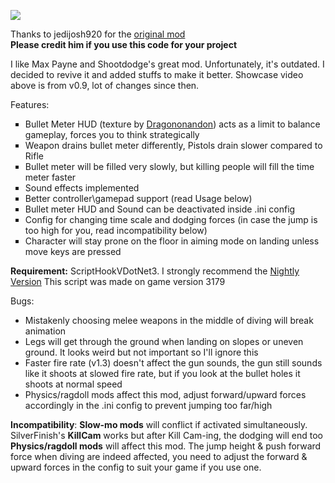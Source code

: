 [![](https://media.giphy.com/media/v1.Y2lkPTc5MGI3NjExYW92amI4ZDgzZTQ4dnBweWUzeWp4ZTgyZmNwaDY4c2FiN2dsdG1yYSZlcD12MV9pbnRlcm5hbF9naWZfYnlfaWQmY3Q9Zw/OY6vcGPeFPiNw6liN9/giphy-downsized-large.gif)](http://www.youtube.com/watch?v=kEQCRlDJv-w "Click to play on Youtube.com")

Thanks to jedijosh920 for the <a href="https://www.gta5-mods.com/scripts/shootdodge">original mod</a>  <br />
<b>Please credit him if you use this code for your project </b>

I like Max Payne and Shootdodge's great mod. Unfortunately, it's outdated. I decided to revive it and added stuffs to make it better. 
Showcase video above is from v0.9, lot of changes since then.

Features:
<ul type="square">
<li>Bullet Meter HUD (texture by <a href="https://www.nexusmods.com/maxpayne/mods/19">Dragononandon</a>) acts as a limit to balance gameplay, forces you to think strategically</li>
<li>Weapon drains bullet meter differently, Pistols drain slower compared to Rifle</li>
<li>Bullet meter will be filled very slowly, but killing people will fill the time meter faster</li>
<li>Sound effects implemented</li>
<li>Better controller\gamepad support (read Usage below)</li>
<li>Bullet meter HUD and Sound can be deactivated inside .ini config</li>
<li>Config for changing time scale and dodging forces (in case the jump is too high for you, read incompatibility below)</li>
<li>Character will stay prone on the floor in aiming mode on landing unless move keys are pressed</li></ul>

<b>Requirement:</b>
ScriptHookVDotNet3. I strongly recommend the <a href="https://github.com/scripthookvdotnet/scripthookvdotnet-nightly">Nightly Version</a>
This script was made on game version 3179

Bugs: 
<ul>
<li>Mistakenly choosing melee weapons in the middle of diving will break animation</li>
<li>Legs will get through the ground when landing on slopes or uneven ground. It looks weird but not important so I'll ignore this</li>
<li>Faster fire rate (v1.3) doesn't affect the gun sounds, the gun still sounds like it shoots at slowed fire rate, but if you look at the bullet holes it shoots at normal speed</li>
<li>Physics/ragdoll mods affect this mod, adjust forward/upward forces accordingly in the .ini config to prevent jumping too far/high</ul><b>Incompatibility</b>: 
<b>Slow-mo mods</b> will conflict if activated simultaneously. SilverFinish's <b>KillCam</b> works but after Kill Cam-ing, the dodging will end too
<b>Physics/ragdoll mods</b> will affect this mod. The jump height & push forward force when diving are indeed affected, you need to adjust the forward & upward forces in the config to suit your game if you use one.
